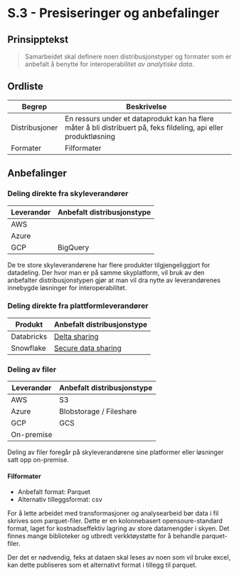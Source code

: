 # S.3 - Presiseringer og anbefalinger

## Prinsipptekst

> Samarbeidet skal definere noen distribusjonstyper og formater som er anbefalt å benytte for interoperabilitet *av analytiske data*.

## Ordliste

| Begrep | Beskrivelse | 
| ------- | ------- |
| Distribusjoner | En ressurs under et dataprodukt kan ha flere måter å bli distribuert på, feks fildeling, api eller produktløsning |
| Formater | Filformater |


## Anbefalinger

### Deling direkte fra skyleverandører

| Leverandør | Anbefalt distribusjonstype | 
| ------- | ------- |
| AWS | |
| Azure |  |
| GCP | BigQuery |

De tre store skyleverandørene har flere produkter tilgjengeliggjort for datadeling. Der hvor man er på samme skyplatform, vil bruk av den anbefalter distribusjonstypen gjør at man vil dra  nytte av leverandørenes innebygde løsninger for interoperabilitet. 

### Deling direkte fra plattformleverandører

| Produkt | Anbefalt distribusjonstype | 
| ------- | ------- |
| Databricks | [Delta sharing](https://delta.io/sharing/) |
| Snowflake | [Secure data sharing](https://docs.snowflake.com/en/user-guide/data-sharing-intro) |


### Deling av filer

| Leverandør | Anbefalt distribusjonstype | 
| ------- | ------- |
| AWS | S3 |
| Azure | Blobstorage / Fileshare |
| GCP | GCS |
| On-premise|  | 

Deling av filer foregår på skyleverandørene sine platformer eller løsninger satt opp on-premise. 


#### Filformater

- Anbefalt format: Parquet
- Alternativ tilleggsformat: csv

For å lette arbeidet med transformasjoner og analysearbeid bør data i fil skrives som parquet-filer. Dette er en kolonnebasert opensoure-standard format, laget for kostnadseffektiv lagring av store datamengder i skyen. Det finnes mange biblioteker og utbredt verkktøystøtte for å behandle parquet-filer.

Der det er nødvendig, feks at dataen skal leses av noen som vil bruke excel, kan dette publiseres som et alternativt format i tillegg til parquet.

